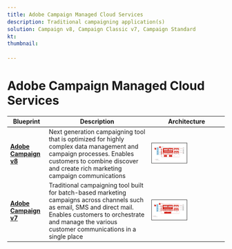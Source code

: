 ```yaml
---
title: Adobe Campaign Managed Cloud Services
description: Traditional campaigning application(s)
solution: Campaign v8, Campaign Classic v7, Campaign Standard
kt: 
thumbnail:

---
```

# Adobe Campaign Managed Cloud Services


| Blueprint | Description | Architecture |
|---|---|---|
| **[Adobe Campaign v8](campaign-v8.md)** | Next generation campaigning tool that is optimized for highly complex data management and campaign processes. Enables customers to combine discover and create rich marketing campaign communications | <img src="assets/campaign-v8-architecture.png" alt="Reference architecture for Campaign v8 Blueprint" style="width:50%; border:1px solid #4a4a4a" /> |
| **[Adobe Campaign v7](campaign-v7.md)** | Traditional campaigning tool built for batch-based marketing campaigns across channels such as email, SMS and direct mail. Enables customers to orchestrate and manage the various customer communications in a single place | <img src="assets/campaign-v7-architecture.png" alt="Reference architecture for Campaign v7 Blueprint" style="width:50%; border:1px solid #4a4a4a" /> |
